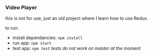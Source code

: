 ### Video Player

this is not for use, just an old project where I learn how to use Redux.

to run:
- install dependancies: `npm install`
- run app: `npm start`
- test app: `npm test` *tests do not work on master at the moment*
